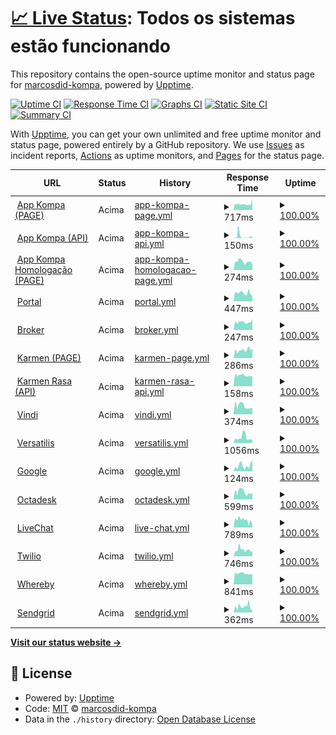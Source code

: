 # [📈 Live Status](https://marcosdid-kompa.github.io/upptime-kompa): <!--live status--> **Todos os sistemas estão funcionando**

This repository contains the open-source uptime monitor and status page for [marcosdid-kompa](https://marcosdid-kompa.github.io/upptime-kompa), powered by [Upptime](https://github.com/upptime/upptime).

[![Uptime CI](https://github.com/marcosdid-kompa/upptime-kompa/workflows/Uptime%20CI/badge.svg)](https://github.com/marcosdid-kompa/upptime-kompa/actions?query=workflow%3A%22Uptime+CI%22)
[![Response Time CI](https://github.com/marcosdid-kompa/upptime-kompa/workflows/Response%20Time%20CI/badge.svg)](https://github.com/marcosdid-kompa/upptime-kompa/actions?query=workflow%3A%22Response+Time+CI%22)
[![Graphs CI](https://github.com/marcosdid-kompa/upptime-kompa/workflows/Graphs%20CI/badge.svg)](https://github.com/marcosdid-kompa/upptime-kompa/actions?query=workflow%3A%22Graphs+CI%22)
[![Static Site CI](https://github.com/marcosdid-kompa/upptime-kompa/workflows/Static%20Site%20CI/badge.svg)](https://github.com/marcosdid-kompa/upptime-kompa/actions?query=workflow%3A%22Static+Site+CI%22)
[![Summary CI](https://github.com/marcosdid-kompa/upptime-kompa/workflows/Summary%20CI/badge.svg)](https://github.com/marcosdid-kompa/upptime-kompa/actions?query=workflow%3A%22Summary+CI%22)

With [Upptime](https://upptime.js.org), you can get your own unlimited and free uptime monitor and status page, powered entirely by a GitHub repository. We use [Issues](https://github.com/marcosdid-kompa/upptime-kompa/issues) as incident reports, [Actions](https://github.com/marcosdid-kompa/upptime-kompa/actions) as uptime monitors, and [Pages](https://marcosdid-kompa.github.io/upptime-kompa) for the status page.

<!--start: status pages-->
<!-- This summary is generated by Upptime (https://github.com/upptime/upptime) -->
<!-- Do not edit this manually, your changes will be overwritten -->
<!-- prettier-ignore -->
| URL | Status | History | Response Time | Uptime |
| --- | ------ | ------- | ------------- | ------ |
| <img alt="" src="https://favicons.githubusercontent.com/app.kompa.com.br" height="13"> [App Kompa (PAGE)](https://app.kompa.com.br/) | Acima | [app-kompa-page.yml](https://github.com/marcosdid-kompa/upptime-kompa/commits/HEAD/history/app-kompa-page.yml) | <details><summary><img alt="Response time graph" src="./graphs/app-kompa-page/response-time-week.png" height="20"> 717ms</summary><br><a href="https://status.kompa.com.br/history/app-kompa-page"><img alt="Response time 724" src="https://img.shields.io/endpoint?url=https%3A%2F%2Fraw.githubusercontent.com%2Fmarcosdid-kompa%2Fupptime-kompa%2FHEAD%2Fapi%2Fapp-kompa-page%2Fresponse-time.json"></a><br><a href="https://status.kompa.com.br/history/app-kompa-page"><img alt="24-hour response time 802" src="https://img.shields.io/endpoint?url=https%3A%2F%2Fraw.githubusercontent.com%2Fmarcosdid-kompa%2Fupptime-kompa%2FHEAD%2Fapi%2Fapp-kompa-page%2Fresponse-time-day.json"></a><br><a href="https://status.kompa.com.br/history/app-kompa-page"><img alt="7-day response time 717" src="https://img.shields.io/endpoint?url=https%3A%2F%2Fraw.githubusercontent.com%2Fmarcosdid-kompa%2Fupptime-kompa%2FHEAD%2Fapi%2Fapp-kompa-page%2Fresponse-time-week.json"></a><br><a href="https://status.kompa.com.br/history/app-kompa-page"><img alt="30-day response time 724" src="https://img.shields.io/endpoint?url=https%3A%2F%2Fraw.githubusercontent.com%2Fmarcosdid-kompa%2Fupptime-kompa%2FHEAD%2Fapi%2Fapp-kompa-page%2Fresponse-time-month.json"></a><br><a href="https://status.kompa.com.br/history/app-kompa-page"><img alt="1-year response time 724" src="https://img.shields.io/endpoint?url=https%3A%2F%2Fraw.githubusercontent.com%2Fmarcosdid-kompa%2Fupptime-kompa%2FHEAD%2Fapi%2Fapp-kompa-page%2Fresponse-time-year.json"></a></details> | <details><summary><a href="https://status.kompa.com.br/history/app-kompa-page">100.00%</a></summary><a href="https://status.kompa.com.br/history/app-kompa-page"><img alt="All-time uptime 99.87%" src="https://img.shields.io/endpoint?url=https%3A%2F%2Fraw.githubusercontent.com%2Fmarcosdid-kompa%2Fupptime-kompa%2FHEAD%2Fapi%2Fapp-kompa-page%2Fuptime.json"></a><br><a href="https://status.kompa.com.br/history/app-kompa-page"><img alt="24-hour uptime 100.00%" src="https://img.shields.io/endpoint?url=https%3A%2F%2Fraw.githubusercontent.com%2Fmarcosdid-kompa%2Fupptime-kompa%2FHEAD%2Fapi%2Fapp-kompa-page%2Fuptime-day.json"></a><br><a href="https://status.kompa.com.br/history/app-kompa-page"><img alt="7-day uptime 100.00%" src="https://img.shields.io/endpoint?url=https%3A%2F%2Fraw.githubusercontent.com%2Fmarcosdid-kompa%2Fupptime-kompa%2FHEAD%2Fapi%2Fapp-kompa-page%2Fuptime-week.json"></a><br><a href="https://status.kompa.com.br/history/app-kompa-page"><img alt="30-day uptime 99.87%" src="https://img.shields.io/endpoint?url=https%3A%2F%2Fraw.githubusercontent.com%2Fmarcosdid-kompa%2Fupptime-kompa%2FHEAD%2Fapi%2Fapp-kompa-page%2Fuptime-month.json"></a><br><a href="https://status.kompa.com.br/history/app-kompa-page"><img alt="1-year uptime 99.87%" src="https://img.shields.io/endpoint?url=https%3A%2F%2Fraw.githubusercontent.com%2Fmarcosdid-kompa%2Fupptime-kompa%2FHEAD%2Fapi%2Fapp-kompa-page%2Fuptime-year.json"></a></details>
| <img alt="" src="https://favicons.githubusercontent.com/app.kompa.com.br" height="13"> [App Kompa (API)](https://app.kompa.com.br/pagamentos/check-user/) | Acima | [app-kompa-api.yml](https://github.com/marcosdid-kompa/upptime-kompa/commits/HEAD/history/app-kompa-api.yml) | <details><summary><img alt="Response time graph" src="./graphs/app-kompa-api/response-time-week.png" height="20"> 150ms</summary><br><a href="https://status.kompa.com.br/history/app-kompa-api"><img alt="Response time 852" src="https://img.shields.io/endpoint?url=https%3A%2F%2Fraw.githubusercontent.com%2Fmarcosdid-kompa%2Fupptime-kompa%2FHEAD%2Fapi%2Fapp-kompa-api%2Fresponse-time.json"></a><br><a href="https://status.kompa.com.br/history/app-kompa-api"><img alt="24-hour response time 186" src="https://img.shields.io/endpoint?url=https%3A%2F%2Fraw.githubusercontent.com%2Fmarcosdid-kompa%2Fupptime-kompa%2FHEAD%2Fapi%2Fapp-kompa-api%2Fresponse-time-day.json"></a><br><a href="https://status.kompa.com.br/history/app-kompa-api"><img alt="7-day response time 150" src="https://img.shields.io/endpoint?url=https%3A%2F%2Fraw.githubusercontent.com%2Fmarcosdid-kompa%2Fupptime-kompa%2FHEAD%2Fapi%2Fapp-kompa-api%2Fresponse-time-week.json"></a><br><a href="https://status.kompa.com.br/history/app-kompa-api"><img alt="30-day response time 852" src="https://img.shields.io/endpoint?url=https%3A%2F%2Fraw.githubusercontent.com%2Fmarcosdid-kompa%2Fupptime-kompa%2FHEAD%2Fapi%2Fapp-kompa-api%2Fresponse-time-month.json"></a><br><a href="https://status.kompa.com.br/history/app-kompa-api"><img alt="1-year response time 852" src="https://img.shields.io/endpoint?url=https%3A%2F%2Fraw.githubusercontent.com%2Fmarcosdid-kompa%2Fupptime-kompa%2FHEAD%2Fapi%2Fapp-kompa-api%2Fresponse-time-year.json"></a></details> | <details><summary><a href="https://status.kompa.com.br/history/app-kompa-api">100.00%</a></summary><a href="https://status.kompa.com.br/history/app-kompa-api"><img alt="All-time uptime 100.00%" src="https://img.shields.io/endpoint?url=https%3A%2F%2Fraw.githubusercontent.com%2Fmarcosdid-kompa%2Fupptime-kompa%2FHEAD%2Fapi%2Fapp-kompa-api%2Fuptime.json"></a><br><a href="https://status.kompa.com.br/history/app-kompa-api"><img alt="24-hour uptime 100.00%" src="https://img.shields.io/endpoint?url=https%3A%2F%2Fraw.githubusercontent.com%2Fmarcosdid-kompa%2Fupptime-kompa%2FHEAD%2Fapi%2Fapp-kompa-api%2Fuptime-day.json"></a><br><a href="https://status.kompa.com.br/history/app-kompa-api"><img alt="7-day uptime 100.00%" src="https://img.shields.io/endpoint?url=https%3A%2F%2Fraw.githubusercontent.com%2Fmarcosdid-kompa%2Fupptime-kompa%2FHEAD%2Fapi%2Fapp-kompa-api%2Fuptime-week.json"></a><br><a href="https://status.kompa.com.br/history/app-kompa-api"><img alt="30-day uptime 100.00%" src="https://img.shields.io/endpoint?url=https%3A%2F%2Fraw.githubusercontent.com%2Fmarcosdid-kompa%2Fupptime-kompa%2FHEAD%2Fapi%2Fapp-kompa-api%2Fuptime-month.json"></a><br><a href="https://status.kompa.com.br/history/app-kompa-api"><img alt="1-year uptime 100.00%" src="https://img.shields.io/endpoint?url=https%3A%2F%2Fraw.githubusercontent.com%2Fmarcosdid-kompa%2Fupptime-kompa%2FHEAD%2Fapi%2Fapp-kompa-api%2Fuptime-year.json"></a></details>
| <img alt="" src="https://favicons.githubusercontent.com/hg.kompa.com.br" height="13"> [App Kompa Homologação (PAGE)](https://hg.kompa.com.br/) | Acima | [app-kompa-homologacao-page.yml](https://github.com/marcosdid-kompa/upptime-kompa/commits/HEAD/history/app-kompa-homologacao-page.yml) | <details><summary><img alt="Response time graph" src="./graphs/app-kompa-homologacao-page/response-time-week.png" height="20"> 274ms</summary><br><a href="https://status.kompa.com.br/history/app-kompa-homologacao-page"><img alt="Response time 259" src="https://img.shields.io/endpoint?url=https%3A%2F%2Fraw.githubusercontent.com%2Fmarcosdid-kompa%2Fupptime-kompa%2FHEAD%2Fapi%2Fapp-kompa-homologacao-page%2Fresponse-time.json"></a><br><a href="https://status.kompa.com.br/history/app-kompa-homologacao-page"><img alt="24-hour response time 322" src="https://img.shields.io/endpoint?url=https%3A%2F%2Fraw.githubusercontent.com%2Fmarcosdid-kompa%2Fupptime-kompa%2FHEAD%2Fapi%2Fapp-kompa-homologacao-page%2Fresponse-time-day.json"></a><br><a href="https://status.kompa.com.br/history/app-kompa-homologacao-page"><img alt="7-day response time 274" src="https://img.shields.io/endpoint?url=https%3A%2F%2Fraw.githubusercontent.com%2Fmarcosdid-kompa%2Fupptime-kompa%2FHEAD%2Fapi%2Fapp-kompa-homologacao-page%2Fresponse-time-week.json"></a><br><a href="https://status.kompa.com.br/history/app-kompa-homologacao-page"><img alt="30-day response time 259" src="https://img.shields.io/endpoint?url=https%3A%2F%2Fraw.githubusercontent.com%2Fmarcosdid-kompa%2Fupptime-kompa%2FHEAD%2Fapi%2Fapp-kompa-homologacao-page%2Fresponse-time-month.json"></a><br><a href="https://status.kompa.com.br/history/app-kompa-homologacao-page"><img alt="1-year response time 259" src="https://img.shields.io/endpoint?url=https%3A%2F%2Fraw.githubusercontent.com%2Fmarcosdid-kompa%2Fupptime-kompa%2FHEAD%2Fapi%2Fapp-kompa-homologacao-page%2Fresponse-time-year.json"></a></details> | <details><summary><a href="https://status.kompa.com.br/history/app-kompa-homologacao-page">100.00%</a></summary><a href="https://status.kompa.com.br/history/app-kompa-homologacao-page"><img alt="All-time uptime 100.00%" src="https://img.shields.io/endpoint?url=https%3A%2F%2Fraw.githubusercontent.com%2Fmarcosdid-kompa%2Fupptime-kompa%2FHEAD%2Fapi%2Fapp-kompa-homologacao-page%2Fuptime.json"></a><br><a href="https://status.kompa.com.br/history/app-kompa-homologacao-page"><img alt="24-hour uptime 100.00%" src="https://img.shields.io/endpoint?url=https%3A%2F%2Fraw.githubusercontent.com%2Fmarcosdid-kompa%2Fupptime-kompa%2FHEAD%2Fapi%2Fapp-kompa-homologacao-page%2Fuptime-day.json"></a><br><a href="https://status.kompa.com.br/history/app-kompa-homologacao-page"><img alt="7-day uptime 100.00%" src="https://img.shields.io/endpoint?url=https%3A%2F%2Fraw.githubusercontent.com%2Fmarcosdid-kompa%2Fupptime-kompa%2FHEAD%2Fapi%2Fapp-kompa-homologacao-page%2Fuptime-week.json"></a><br><a href="https://status.kompa.com.br/history/app-kompa-homologacao-page"><img alt="30-day uptime 100.00%" src="https://img.shields.io/endpoint?url=https%3A%2F%2Fraw.githubusercontent.com%2Fmarcosdid-kompa%2Fupptime-kompa%2FHEAD%2Fapi%2Fapp-kompa-homologacao-page%2Fuptime-month.json"></a><br><a href="https://status.kompa.com.br/history/app-kompa-homologacao-page"><img alt="1-year uptime 100.00%" src="https://img.shields.io/endpoint?url=https%3A%2F%2Fraw.githubusercontent.com%2Fmarcosdid-kompa%2Fupptime-kompa%2FHEAD%2Fapi%2Fapp-kompa-homologacao-page%2Fuptime-year.json"></a></details>
| <img alt="" src="https://favicons.githubusercontent.com/portal.kompa.com.br" height="13"> [Portal](https://portal.kompa.com.br/) | Acima | [portal.yml](https://github.com/marcosdid-kompa/upptime-kompa/commits/HEAD/history/portal.yml) | <details><summary><img alt="Response time graph" src="./graphs/portal/response-time-week.png" height="20"> 447ms</summary><br><a href="https://status.kompa.com.br/history/portal"><img alt="Response time 408" src="https://img.shields.io/endpoint?url=https%3A%2F%2Fraw.githubusercontent.com%2Fmarcosdid-kompa%2Fupptime-kompa%2FHEAD%2Fapi%2Fportal%2Fresponse-time.json"></a><br><a href="https://status.kompa.com.br/history/portal"><img alt="24-hour response time 1064" src="https://img.shields.io/endpoint?url=https%3A%2F%2Fraw.githubusercontent.com%2Fmarcosdid-kompa%2Fupptime-kompa%2FHEAD%2Fapi%2Fportal%2Fresponse-time-day.json"></a><br><a href="https://status.kompa.com.br/history/portal"><img alt="7-day response time 447" src="https://img.shields.io/endpoint?url=https%3A%2F%2Fraw.githubusercontent.com%2Fmarcosdid-kompa%2Fupptime-kompa%2FHEAD%2Fapi%2Fportal%2Fresponse-time-week.json"></a><br><a href="https://status.kompa.com.br/history/portal"><img alt="30-day response time 408" src="https://img.shields.io/endpoint?url=https%3A%2F%2Fraw.githubusercontent.com%2Fmarcosdid-kompa%2Fupptime-kompa%2FHEAD%2Fapi%2Fportal%2Fresponse-time-month.json"></a><br><a href="https://status.kompa.com.br/history/portal"><img alt="1-year response time 408" src="https://img.shields.io/endpoint?url=https%3A%2F%2Fraw.githubusercontent.com%2Fmarcosdid-kompa%2Fupptime-kompa%2FHEAD%2Fapi%2Fportal%2Fresponse-time-year.json"></a></details> | <details><summary><a href="https://status.kompa.com.br/history/portal">100.00%</a></summary><a href="https://status.kompa.com.br/history/portal"><img alt="All-time uptime 99.89%" src="https://img.shields.io/endpoint?url=https%3A%2F%2Fraw.githubusercontent.com%2Fmarcosdid-kompa%2Fupptime-kompa%2FHEAD%2Fapi%2Fportal%2Fuptime.json"></a><br><a href="https://status.kompa.com.br/history/portal"><img alt="24-hour uptime 100.00%" src="https://img.shields.io/endpoint?url=https%3A%2F%2Fraw.githubusercontent.com%2Fmarcosdid-kompa%2Fupptime-kompa%2FHEAD%2Fapi%2Fportal%2Fuptime-day.json"></a><br><a href="https://status.kompa.com.br/history/portal"><img alt="7-day uptime 100.00%" src="https://img.shields.io/endpoint?url=https%3A%2F%2Fraw.githubusercontent.com%2Fmarcosdid-kompa%2Fupptime-kompa%2FHEAD%2Fapi%2Fportal%2Fuptime-week.json"></a><br><a href="https://status.kompa.com.br/history/portal"><img alt="30-day uptime 99.89%" src="https://img.shields.io/endpoint?url=https%3A%2F%2Fraw.githubusercontent.com%2Fmarcosdid-kompa%2Fupptime-kompa%2FHEAD%2Fapi%2Fportal%2Fuptime-month.json"></a><br><a href="https://status.kompa.com.br/history/portal"><img alt="1-year uptime 99.89%" src="https://img.shields.io/endpoint?url=https%3A%2F%2Fraw.githubusercontent.com%2Fmarcosdid-kompa%2Fupptime-kompa%2FHEAD%2Fapi%2Fportal%2Fuptime-year.json"></a></details>
| <img alt="" src="https://favicons.githubusercontent.com/broker.assinasaude.com.br" height="13"> [Broker](https://broker.assinasaude.com.br/) | Acima | [broker.yml](https://github.com/marcosdid-kompa/upptime-kompa/commits/HEAD/history/broker.yml) | <details><summary><img alt="Response time graph" src="./graphs/broker/response-time-week.png" height="20"> 247ms</summary><br><a href="https://status.kompa.com.br/history/broker"><img alt="Response time 222" src="https://img.shields.io/endpoint?url=https%3A%2F%2Fraw.githubusercontent.com%2Fmarcosdid-kompa%2Fupptime-kompa%2FHEAD%2Fapi%2Fbroker%2Fresponse-time.json"></a><br><a href="https://status.kompa.com.br/history/broker"><img alt="24-hour response time 326" src="https://img.shields.io/endpoint?url=https%3A%2F%2Fraw.githubusercontent.com%2Fmarcosdid-kompa%2Fupptime-kompa%2FHEAD%2Fapi%2Fbroker%2Fresponse-time-day.json"></a><br><a href="https://status.kompa.com.br/history/broker"><img alt="7-day response time 247" src="https://img.shields.io/endpoint?url=https%3A%2F%2Fraw.githubusercontent.com%2Fmarcosdid-kompa%2Fupptime-kompa%2FHEAD%2Fapi%2Fbroker%2Fresponse-time-week.json"></a><br><a href="https://status.kompa.com.br/history/broker"><img alt="30-day response time 222" src="https://img.shields.io/endpoint?url=https%3A%2F%2Fraw.githubusercontent.com%2Fmarcosdid-kompa%2Fupptime-kompa%2FHEAD%2Fapi%2Fbroker%2Fresponse-time-month.json"></a><br><a href="https://status.kompa.com.br/history/broker"><img alt="1-year response time 222" src="https://img.shields.io/endpoint?url=https%3A%2F%2Fraw.githubusercontent.com%2Fmarcosdid-kompa%2Fupptime-kompa%2FHEAD%2Fapi%2Fbroker%2Fresponse-time-year.json"></a></details> | <details><summary><a href="https://status.kompa.com.br/history/broker">100.00%</a></summary><a href="https://status.kompa.com.br/history/broker"><img alt="All-time uptime 100.00%" src="https://img.shields.io/endpoint?url=https%3A%2F%2Fraw.githubusercontent.com%2Fmarcosdid-kompa%2Fupptime-kompa%2FHEAD%2Fapi%2Fbroker%2Fuptime.json"></a><br><a href="https://status.kompa.com.br/history/broker"><img alt="24-hour uptime 100.00%" src="https://img.shields.io/endpoint?url=https%3A%2F%2Fraw.githubusercontent.com%2Fmarcosdid-kompa%2Fupptime-kompa%2FHEAD%2Fapi%2Fbroker%2Fuptime-day.json"></a><br><a href="https://status.kompa.com.br/history/broker"><img alt="7-day uptime 100.00%" src="https://img.shields.io/endpoint?url=https%3A%2F%2Fraw.githubusercontent.com%2Fmarcosdid-kompa%2Fupptime-kompa%2FHEAD%2Fapi%2Fbroker%2Fuptime-week.json"></a><br><a href="https://status.kompa.com.br/history/broker"><img alt="30-day uptime 100.00%" src="https://img.shields.io/endpoint?url=https%3A%2F%2Fraw.githubusercontent.com%2Fmarcosdid-kompa%2Fupptime-kompa%2FHEAD%2Fapi%2Fbroker%2Fuptime-month.json"></a><br><a href="https://status.kompa.com.br/history/broker"><img alt="1-year uptime 100.00%" src="https://img.shields.io/endpoint?url=https%3A%2F%2Fraw.githubusercontent.com%2Fmarcosdid-kompa%2Fupptime-kompa%2FHEAD%2Fapi%2Fbroker%2Fuptime-year.json"></a></details>
| <img alt="" src="https://favicons.githubusercontent.com/karmen.kompa.com.br" height="13"> [Karmen (PAGE)](https://karmen.kompa.com.br/login) | Acima | [karmen-page.yml](https://github.com/marcosdid-kompa/upptime-kompa/commits/HEAD/history/karmen-page.yml) | <details><summary><img alt="Response time graph" src="./graphs/karmen-page/response-time-week.png" height="20"> 286ms</summary><br><a href="https://status.kompa.com.br/history/karmen-page"><img alt="Response time 280" src="https://img.shields.io/endpoint?url=https%3A%2F%2Fraw.githubusercontent.com%2Fmarcosdid-kompa%2Fupptime-kompa%2FHEAD%2Fapi%2Fkarmen-page%2Fresponse-time.json"></a><br><a href="https://status.kompa.com.br/history/karmen-page"><img alt="24-hour response time 243" src="https://img.shields.io/endpoint?url=https%3A%2F%2Fraw.githubusercontent.com%2Fmarcosdid-kompa%2Fupptime-kompa%2FHEAD%2Fapi%2Fkarmen-page%2Fresponse-time-day.json"></a><br><a href="https://status.kompa.com.br/history/karmen-page"><img alt="7-day response time 286" src="https://img.shields.io/endpoint?url=https%3A%2F%2Fraw.githubusercontent.com%2Fmarcosdid-kompa%2Fupptime-kompa%2FHEAD%2Fapi%2Fkarmen-page%2Fresponse-time-week.json"></a><br><a href="https://status.kompa.com.br/history/karmen-page"><img alt="30-day response time 280" src="https://img.shields.io/endpoint?url=https%3A%2F%2Fraw.githubusercontent.com%2Fmarcosdid-kompa%2Fupptime-kompa%2FHEAD%2Fapi%2Fkarmen-page%2Fresponse-time-month.json"></a><br><a href="https://status.kompa.com.br/history/karmen-page"><img alt="1-year response time 280" src="https://img.shields.io/endpoint?url=https%3A%2F%2Fraw.githubusercontent.com%2Fmarcosdid-kompa%2Fupptime-kompa%2FHEAD%2Fapi%2Fkarmen-page%2Fresponse-time-year.json"></a></details> | <details><summary><a href="https://status.kompa.com.br/history/karmen-page">100.00%</a></summary><a href="https://status.kompa.com.br/history/karmen-page"><img alt="All-time uptime 99.57%" src="https://img.shields.io/endpoint?url=https%3A%2F%2Fraw.githubusercontent.com%2Fmarcosdid-kompa%2Fupptime-kompa%2FHEAD%2Fapi%2Fkarmen-page%2Fuptime.json"></a><br><a href="https://status.kompa.com.br/history/karmen-page"><img alt="24-hour uptime 100.00%" src="https://img.shields.io/endpoint?url=https%3A%2F%2Fraw.githubusercontent.com%2Fmarcosdid-kompa%2Fupptime-kompa%2FHEAD%2Fapi%2Fkarmen-page%2Fuptime-day.json"></a><br><a href="https://status.kompa.com.br/history/karmen-page"><img alt="7-day uptime 100.00%" src="https://img.shields.io/endpoint?url=https%3A%2F%2Fraw.githubusercontent.com%2Fmarcosdid-kompa%2Fupptime-kompa%2FHEAD%2Fapi%2Fkarmen-page%2Fuptime-week.json"></a><br><a href="https://status.kompa.com.br/history/karmen-page"><img alt="30-day uptime 99.57%" src="https://img.shields.io/endpoint?url=https%3A%2F%2Fraw.githubusercontent.com%2Fmarcosdid-kompa%2Fupptime-kompa%2FHEAD%2Fapi%2Fkarmen-page%2Fuptime-month.json"></a><br><a href="https://status.kompa.com.br/history/karmen-page"><img alt="1-year uptime 99.57%" src="https://img.shields.io/endpoint?url=https%3A%2F%2Fraw.githubusercontent.com%2Fmarcosdid-kompa%2Fupptime-kompa%2FHEAD%2Fapi%2Fkarmen-page%2Fuptime-year.json"></a></details>
| <img alt="" src="https://favicons.githubusercontent.com/karmen.kompa.com.br" height="13"> [Karmen Rasa (API)](https://karmen.kompa.com.br/health) | Acima | [karmen-rasa-api.yml](https://github.com/marcosdid-kompa/upptime-kompa/commits/HEAD/history/karmen-rasa-api.yml) | <details><summary><img alt="Response time graph" src="./graphs/karmen-rasa-api/response-time-week.png" height="20"> 158ms</summary><br><a href="https://status.kompa.com.br/history/karmen-rasa-api"><img alt="Response time 143" src="https://img.shields.io/endpoint?url=https%3A%2F%2Fraw.githubusercontent.com%2Fmarcosdid-kompa%2Fupptime-kompa%2FHEAD%2Fapi%2Fkarmen-rasa-api%2Fresponse-time.json"></a><br><a href="https://status.kompa.com.br/history/karmen-rasa-api"><img alt="24-hour response time 191" src="https://img.shields.io/endpoint?url=https%3A%2F%2Fraw.githubusercontent.com%2Fmarcosdid-kompa%2Fupptime-kompa%2FHEAD%2Fapi%2Fkarmen-rasa-api%2Fresponse-time-day.json"></a><br><a href="https://status.kompa.com.br/history/karmen-rasa-api"><img alt="7-day response time 158" src="https://img.shields.io/endpoint?url=https%3A%2F%2Fraw.githubusercontent.com%2Fmarcosdid-kompa%2Fupptime-kompa%2FHEAD%2Fapi%2Fkarmen-rasa-api%2Fresponse-time-week.json"></a><br><a href="https://status.kompa.com.br/history/karmen-rasa-api"><img alt="30-day response time 143" src="https://img.shields.io/endpoint?url=https%3A%2F%2Fraw.githubusercontent.com%2Fmarcosdid-kompa%2Fupptime-kompa%2FHEAD%2Fapi%2Fkarmen-rasa-api%2Fresponse-time-month.json"></a><br><a href="https://status.kompa.com.br/history/karmen-rasa-api"><img alt="1-year response time 143" src="https://img.shields.io/endpoint?url=https%3A%2F%2Fraw.githubusercontent.com%2Fmarcosdid-kompa%2Fupptime-kompa%2FHEAD%2Fapi%2Fkarmen-rasa-api%2Fresponse-time-year.json"></a></details> | <details><summary><a href="https://status.kompa.com.br/history/karmen-rasa-api">100.00%</a></summary><a href="https://status.kompa.com.br/history/karmen-rasa-api"><img alt="All-time uptime 99.57%" src="https://img.shields.io/endpoint?url=https%3A%2F%2Fraw.githubusercontent.com%2Fmarcosdid-kompa%2Fupptime-kompa%2FHEAD%2Fapi%2Fkarmen-rasa-api%2Fuptime.json"></a><br><a href="https://status.kompa.com.br/history/karmen-rasa-api"><img alt="24-hour uptime 100.00%" src="https://img.shields.io/endpoint?url=https%3A%2F%2Fraw.githubusercontent.com%2Fmarcosdid-kompa%2Fupptime-kompa%2FHEAD%2Fapi%2Fkarmen-rasa-api%2Fuptime-day.json"></a><br><a href="https://status.kompa.com.br/history/karmen-rasa-api"><img alt="7-day uptime 100.00%" src="https://img.shields.io/endpoint?url=https%3A%2F%2Fraw.githubusercontent.com%2Fmarcosdid-kompa%2Fupptime-kompa%2FHEAD%2Fapi%2Fkarmen-rasa-api%2Fuptime-week.json"></a><br><a href="https://status.kompa.com.br/history/karmen-rasa-api"><img alt="30-day uptime 99.57%" src="https://img.shields.io/endpoint?url=https%3A%2F%2Fraw.githubusercontent.com%2Fmarcosdid-kompa%2Fupptime-kompa%2FHEAD%2Fapi%2Fkarmen-rasa-api%2Fuptime-month.json"></a><br><a href="https://status.kompa.com.br/history/karmen-rasa-api"><img alt="1-year uptime 99.57%" src="https://img.shields.io/endpoint?url=https%3A%2F%2Fraw.githubusercontent.com%2Fmarcosdid-kompa%2Fupptime-kompa%2FHEAD%2Fapi%2Fkarmen-rasa-api%2Fuptime-year.json"></a></details>
| <img alt="" src="https://favicons.githubusercontent.com/null" height="13"> [Vindi](app.vindi.com.br) | Acima | [vindi.yml](https://github.com/marcosdid-kompa/upptime-kompa/commits/HEAD/history/vindi.yml) | <details><summary><img alt="Response time graph" src="./graphs/vindi/response-time-week.png" height="20"> 374ms</summary><br><a href="https://status.kompa.com.br/history/vindi"><img alt="Response time 294" src="https://img.shields.io/endpoint?url=https%3A%2F%2Fraw.githubusercontent.com%2Fmarcosdid-kompa%2Fupptime-kompa%2FHEAD%2Fapi%2Fvindi%2Fresponse-time.json"></a><br><a href="https://status.kompa.com.br/history/vindi"><img alt="24-hour response time 540" src="https://img.shields.io/endpoint?url=https%3A%2F%2Fraw.githubusercontent.com%2Fmarcosdid-kompa%2Fupptime-kompa%2FHEAD%2Fapi%2Fvindi%2Fresponse-time-day.json"></a><br><a href="https://status.kompa.com.br/history/vindi"><img alt="7-day response time 374" src="https://img.shields.io/endpoint?url=https%3A%2F%2Fraw.githubusercontent.com%2Fmarcosdid-kompa%2Fupptime-kompa%2FHEAD%2Fapi%2Fvindi%2Fresponse-time-week.json"></a><br><a href="https://status.kompa.com.br/history/vindi"><img alt="30-day response time 294" src="https://img.shields.io/endpoint?url=https%3A%2F%2Fraw.githubusercontent.com%2Fmarcosdid-kompa%2Fupptime-kompa%2FHEAD%2Fapi%2Fvindi%2Fresponse-time-month.json"></a><br><a href="https://status.kompa.com.br/history/vindi"><img alt="1-year response time 294" src="https://img.shields.io/endpoint?url=https%3A%2F%2Fraw.githubusercontent.com%2Fmarcosdid-kompa%2Fupptime-kompa%2FHEAD%2Fapi%2Fvindi%2Fresponse-time-year.json"></a></details> | <details><summary><a href="https://status.kompa.com.br/history/vindi">100.00%</a></summary><a href="https://status.kompa.com.br/history/vindi"><img alt="All-time uptime 100.00%" src="https://img.shields.io/endpoint?url=https%3A%2F%2Fraw.githubusercontent.com%2Fmarcosdid-kompa%2Fupptime-kompa%2FHEAD%2Fapi%2Fvindi%2Fuptime.json"></a><br><a href="https://status.kompa.com.br/history/vindi"><img alt="24-hour uptime 100.00%" src="https://img.shields.io/endpoint?url=https%3A%2F%2Fraw.githubusercontent.com%2Fmarcosdid-kompa%2Fupptime-kompa%2FHEAD%2Fapi%2Fvindi%2Fuptime-day.json"></a><br><a href="https://status.kompa.com.br/history/vindi"><img alt="7-day uptime 100.00%" src="https://img.shields.io/endpoint?url=https%3A%2F%2Fraw.githubusercontent.com%2Fmarcosdid-kompa%2Fupptime-kompa%2FHEAD%2Fapi%2Fvindi%2Fuptime-week.json"></a><br><a href="https://status.kompa.com.br/history/vindi"><img alt="30-day uptime 100.00%" src="https://img.shields.io/endpoint?url=https%3A%2F%2Fraw.githubusercontent.com%2Fmarcosdid-kompa%2Fupptime-kompa%2FHEAD%2Fapi%2Fvindi%2Fuptime-month.json"></a><br><a href="https://status.kompa.com.br/history/vindi"><img alt="1-year uptime 100.00%" src="https://img.shields.io/endpoint?url=https%3A%2F%2Fraw.githubusercontent.com%2Fmarcosdid-kompa%2Fupptime-kompa%2FHEAD%2Fapi%2Fvindi%2Fuptime-year.json"></a></details>
| <img alt="" src="https://favicons.githubusercontent.com/sistema.globalmedclinica.com.br" height="13"> [Versatilis](http://sistema.globalmedclinica.com.br/globalmed/login3.aspx) | Acima | [versatilis.yml](https://github.com/marcosdid-kompa/upptime-kompa/commits/HEAD/history/versatilis.yml) | <details><summary><img alt="Response time graph" src="./graphs/versatilis/response-time-week.png" height="20"> 1056ms</summary><br><a href="https://status.kompa.com.br/history/versatilis"><img alt="Response time 791" src="https://img.shields.io/endpoint?url=https%3A%2F%2Fraw.githubusercontent.com%2Fmarcosdid-kompa%2Fupptime-kompa%2FHEAD%2Fapi%2Fversatilis%2Fresponse-time.json"></a><br><a href="https://status.kompa.com.br/history/versatilis"><img alt="24-hour response time 645" src="https://img.shields.io/endpoint?url=https%3A%2F%2Fraw.githubusercontent.com%2Fmarcosdid-kompa%2Fupptime-kompa%2FHEAD%2Fapi%2Fversatilis%2Fresponse-time-day.json"></a><br><a href="https://status.kompa.com.br/history/versatilis"><img alt="7-day response time 1056" src="https://img.shields.io/endpoint?url=https%3A%2F%2Fraw.githubusercontent.com%2Fmarcosdid-kompa%2Fupptime-kompa%2FHEAD%2Fapi%2Fversatilis%2Fresponse-time-week.json"></a><br><a href="https://status.kompa.com.br/history/versatilis"><img alt="30-day response time 791" src="https://img.shields.io/endpoint?url=https%3A%2F%2Fraw.githubusercontent.com%2Fmarcosdid-kompa%2Fupptime-kompa%2FHEAD%2Fapi%2Fversatilis%2Fresponse-time-month.json"></a><br><a href="https://status.kompa.com.br/history/versatilis"><img alt="1-year response time 791" src="https://img.shields.io/endpoint?url=https%3A%2F%2Fraw.githubusercontent.com%2Fmarcosdid-kompa%2Fupptime-kompa%2FHEAD%2Fapi%2Fversatilis%2Fresponse-time-year.json"></a></details> | <details><summary><a href="https://status.kompa.com.br/history/versatilis">100.00%</a></summary><a href="https://status.kompa.com.br/history/versatilis"><img alt="All-time uptime 100.00%" src="https://img.shields.io/endpoint?url=https%3A%2F%2Fraw.githubusercontent.com%2Fmarcosdid-kompa%2Fupptime-kompa%2FHEAD%2Fapi%2Fversatilis%2Fuptime.json"></a><br><a href="https://status.kompa.com.br/history/versatilis"><img alt="24-hour uptime 100.00%" src="https://img.shields.io/endpoint?url=https%3A%2F%2Fraw.githubusercontent.com%2Fmarcosdid-kompa%2Fupptime-kompa%2FHEAD%2Fapi%2Fversatilis%2Fuptime-day.json"></a><br><a href="https://status.kompa.com.br/history/versatilis"><img alt="7-day uptime 100.00%" src="https://img.shields.io/endpoint?url=https%3A%2F%2Fraw.githubusercontent.com%2Fmarcosdid-kompa%2Fupptime-kompa%2FHEAD%2Fapi%2Fversatilis%2Fuptime-week.json"></a><br><a href="https://status.kompa.com.br/history/versatilis"><img alt="30-day uptime 100.00%" src="https://img.shields.io/endpoint?url=https%3A%2F%2Fraw.githubusercontent.com%2Fmarcosdid-kompa%2Fupptime-kompa%2FHEAD%2Fapi%2Fversatilis%2Fuptime-month.json"></a><br><a href="https://status.kompa.com.br/history/versatilis"><img alt="1-year uptime 100.00%" src="https://img.shields.io/endpoint?url=https%3A%2F%2Fraw.githubusercontent.com%2Fmarcosdid-kompa%2Fupptime-kompa%2FHEAD%2Fapi%2Fversatilis%2Fuptime-year.json"></a></details>
| <img alt="" src="https://www.google.com/favicon.ico" height="13"> [Google](https://www.google.com/) | Acima | [google.yml](https://github.com/marcosdid-kompa/upptime-kompa/commits/HEAD/history/google.yml) | <details><summary><img alt="Response time graph" src="./graphs/google/response-time-week.png" height="20"> 124ms</summary><br><a href="https://status.kompa.com.br/history/google"><img alt="Response time 132" src="https://img.shields.io/endpoint?url=https%3A%2F%2Fraw.githubusercontent.com%2Fmarcosdid-kompa%2Fupptime-kompa%2FHEAD%2Fapi%2Fgoogle%2Fresponse-time.json"></a><br><a href="https://status.kompa.com.br/history/google"><img alt="24-hour response time 85" src="https://img.shields.io/endpoint?url=https%3A%2F%2Fraw.githubusercontent.com%2Fmarcosdid-kompa%2Fupptime-kompa%2FHEAD%2Fapi%2Fgoogle%2Fresponse-time-day.json"></a><br><a href="https://status.kompa.com.br/history/google"><img alt="7-day response time 124" src="https://img.shields.io/endpoint?url=https%3A%2F%2Fraw.githubusercontent.com%2Fmarcosdid-kompa%2Fupptime-kompa%2FHEAD%2Fapi%2Fgoogle%2Fresponse-time-week.json"></a><br><a href="https://status.kompa.com.br/history/google"><img alt="30-day response time 132" src="https://img.shields.io/endpoint?url=https%3A%2F%2Fraw.githubusercontent.com%2Fmarcosdid-kompa%2Fupptime-kompa%2FHEAD%2Fapi%2Fgoogle%2Fresponse-time-month.json"></a><br><a href="https://status.kompa.com.br/history/google"><img alt="1-year response time 132" src="https://img.shields.io/endpoint?url=https%3A%2F%2Fraw.githubusercontent.com%2Fmarcosdid-kompa%2Fupptime-kompa%2FHEAD%2Fapi%2Fgoogle%2Fresponse-time-year.json"></a></details> | <details><summary><a href="https://status.kompa.com.br/history/google">100.00%</a></summary><a href="https://status.kompa.com.br/history/google"><img alt="All-time uptime 100.00%" src="https://img.shields.io/endpoint?url=https%3A%2F%2Fraw.githubusercontent.com%2Fmarcosdid-kompa%2Fupptime-kompa%2FHEAD%2Fapi%2Fgoogle%2Fuptime.json"></a><br><a href="https://status.kompa.com.br/history/google"><img alt="24-hour uptime 100.00%" src="https://img.shields.io/endpoint?url=https%3A%2F%2Fraw.githubusercontent.com%2Fmarcosdid-kompa%2Fupptime-kompa%2FHEAD%2Fapi%2Fgoogle%2Fuptime-day.json"></a><br><a href="https://status.kompa.com.br/history/google"><img alt="7-day uptime 100.00%" src="https://img.shields.io/endpoint?url=https%3A%2F%2Fraw.githubusercontent.com%2Fmarcosdid-kompa%2Fupptime-kompa%2FHEAD%2Fapi%2Fgoogle%2Fuptime-week.json"></a><br><a href="https://status.kompa.com.br/history/google"><img alt="30-day uptime 100.00%" src="https://img.shields.io/endpoint?url=https%3A%2F%2Fraw.githubusercontent.com%2Fmarcosdid-kompa%2Fupptime-kompa%2FHEAD%2Fapi%2Fgoogle%2Fuptime-month.json"></a><br><a href="https://status.kompa.com.br/history/google"><img alt="1-year uptime 100.00%" src="https://img.shields.io/endpoint?url=https%3A%2F%2Fraw.githubusercontent.com%2Fmarcosdid-kompa%2Fupptime-kompa%2FHEAD%2Fapi%2Fgoogle%2Fuptime-year.json"></a></details>
| <img alt="" src="https://favicons.githubusercontent.com/octadesk.com" height="13"> [Octadesk](https://octadesk.com) | Acima | [octadesk.yml](https://github.com/marcosdid-kompa/upptime-kompa/commits/HEAD/history/octadesk.yml) | <details><summary><img alt="Response time graph" src="./graphs/octadesk/response-time-week.png" height="20"> 599ms</summary><br><a href="https://status.kompa.com.br/history/octadesk"><img alt="Response time 551" src="https://img.shields.io/endpoint?url=https%3A%2F%2Fraw.githubusercontent.com%2Fmarcosdid-kompa%2Fupptime-kompa%2FHEAD%2Fapi%2Foctadesk%2Fresponse-time.json"></a><br><a href="https://status.kompa.com.br/history/octadesk"><img alt="24-hour response time 725" src="https://img.shields.io/endpoint?url=https%3A%2F%2Fraw.githubusercontent.com%2Fmarcosdid-kompa%2Fupptime-kompa%2FHEAD%2Fapi%2Foctadesk%2Fresponse-time-day.json"></a><br><a href="https://status.kompa.com.br/history/octadesk"><img alt="7-day response time 599" src="https://img.shields.io/endpoint?url=https%3A%2F%2Fraw.githubusercontent.com%2Fmarcosdid-kompa%2Fupptime-kompa%2FHEAD%2Fapi%2Foctadesk%2Fresponse-time-week.json"></a><br><a href="https://status.kompa.com.br/history/octadesk"><img alt="30-day response time 551" src="https://img.shields.io/endpoint?url=https%3A%2F%2Fraw.githubusercontent.com%2Fmarcosdid-kompa%2Fupptime-kompa%2FHEAD%2Fapi%2Foctadesk%2Fresponse-time-month.json"></a><br><a href="https://status.kompa.com.br/history/octadesk"><img alt="1-year response time 551" src="https://img.shields.io/endpoint?url=https%3A%2F%2Fraw.githubusercontent.com%2Fmarcosdid-kompa%2Fupptime-kompa%2FHEAD%2Fapi%2Foctadesk%2Fresponse-time-year.json"></a></details> | <details><summary><a href="https://status.kompa.com.br/history/octadesk">100.00%</a></summary><a href="https://status.kompa.com.br/history/octadesk"><img alt="All-time uptime 100.00%" src="https://img.shields.io/endpoint?url=https%3A%2F%2Fraw.githubusercontent.com%2Fmarcosdid-kompa%2Fupptime-kompa%2FHEAD%2Fapi%2Foctadesk%2Fuptime.json"></a><br><a href="https://status.kompa.com.br/history/octadesk"><img alt="24-hour uptime 100.00%" src="https://img.shields.io/endpoint?url=https%3A%2F%2Fraw.githubusercontent.com%2Fmarcosdid-kompa%2Fupptime-kompa%2FHEAD%2Fapi%2Foctadesk%2Fuptime-day.json"></a><br><a href="https://status.kompa.com.br/history/octadesk"><img alt="7-day uptime 100.00%" src="https://img.shields.io/endpoint?url=https%3A%2F%2Fraw.githubusercontent.com%2Fmarcosdid-kompa%2Fupptime-kompa%2FHEAD%2Fapi%2Foctadesk%2Fuptime-week.json"></a><br><a href="https://status.kompa.com.br/history/octadesk"><img alt="30-day uptime 100.00%" src="https://img.shields.io/endpoint?url=https%3A%2F%2Fraw.githubusercontent.com%2Fmarcosdid-kompa%2Fupptime-kompa%2FHEAD%2Fapi%2Foctadesk%2Fuptime-month.json"></a><br><a href="https://status.kompa.com.br/history/octadesk"><img alt="1-year uptime 100.00%" src="https://img.shields.io/endpoint?url=https%3A%2F%2Fraw.githubusercontent.com%2Fmarcosdid-kompa%2Fupptime-kompa%2FHEAD%2Fapi%2Foctadesk%2Fuptime-year.json"></a></details>
| <img alt="" src="https://favicons.githubusercontent.com/www.livechat.com" height="13"> [LiveChat](https://www.livechat.com/pt/) | Acima | [live-chat.yml](https://github.com/marcosdid-kompa/upptime-kompa/commits/HEAD/history/live-chat.yml) | <details><summary><img alt="Response time graph" src="./graphs/live-chat/response-time-week.png" height="20"> 789ms</summary><br><a href="https://status.kompa.com.br/history/live-chat"><img alt="Response time 681" src="https://img.shields.io/endpoint?url=https%3A%2F%2Fraw.githubusercontent.com%2Fmarcosdid-kompa%2Fupptime-kompa%2FHEAD%2Fapi%2Flive-chat%2Fresponse-time.json"></a><br><a href="https://status.kompa.com.br/history/live-chat"><img alt="24-hour response time 983" src="https://img.shields.io/endpoint?url=https%3A%2F%2Fraw.githubusercontent.com%2Fmarcosdid-kompa%2Fupptime-kompa%2FHEAD%2Fapi%2Flive-chat%2Fresponse-time-day.json"></a><br><a href="https://status.kompa.com.br/history/live-chat"><img alt="7-day response time 789" src="https://img.shields.io/endpoint?url=https%3A%2F%2Fraw.githubusercontent.com%2Fmarcosdid-kompa%2Fupptime-kompa%2FHEAD%2Fapi%2Flive-chat%2Fresponse-time-week.json"></a><br><a href="https://status.kompa.com.br/history/live-chat"><img alt="30-day response time 681" src="https://img.shields.io/endpoint?url=https%3A%2F%2Fraw.githubusercontent.com%2Fmarcosdid-kompa%2Fupptime-kompa%2FHEAD%2Fapi%2Flive-chat%2Fresponse-time-month.json"></a><br><a href="https://status.kompa.com.br/history/live-chat"><img alt="1-year response time 681" src="https://img.shields.io/endpoint?url=https%3A%2F%2Fraw.githubusercontent.com%2Fmarcosdid-kompa%2Fupptime-kompa%2FHEAD%2Fapi%2Flive-chat%2Fresponse-time-year.json"></a></details> | <details><summary><a href="https://status.kompa.com.br/history/live-chat">100.00%</a></summary><a href="https://status.kompa.com.br/history/live-chat"><img alt="All-time uptime 100.00%" src="https://img.shields.io/endpoint?url=https%3A%2F%2Fraw.githubusercontent.com%2Fmarcosdid-kompa%2Fupptime-kompa%2FHEAD%2Fapi%2Flive-chat%2Fuptime.json"></a><br><a href="https://status.kompa.com.br/history/live-chat"><img alt="24-hour uptime 100.00%" src="https://img.shields.io/endpoint?url=https%3A%2F%2Fraw.githubusercontent.com%2Fmarcosdid-kompa%2Fupptime-kompa%2FHEAD%2Fapi%2Flive-chat%2Fuptime-day.json"></a><br><a href="https://status.kompa.com.br/history/live-chat"><img alt="7-day uptime 100.00%" src="https://img.shields.io/endpoint?url=https%3A%2F%2Fraw.githubusercontent.com%2Fmarcosdid-kompa%2Fupptime-kompa%2FHEAD%2Fapi%2Flive-chat%2Fuptime-week.json"></a><br><a href="https://status.kompa.com.br/history/live-chat"><img alt="30-day uptime 100.00%" src="https://img.shields.io/endpoint?url=https%3A%2F%2Fraw.githubusercontent.com%2Fmarcosdid-kompa%2Fupptime-kompa%2FHEAD%2Fapi%2Flive-chat%2Fuptime-month.json"></a><br><a href="https://status.kompa.com.br/history/live-chat"><img alt="1-year uptime 100.00%" src="https://img.shields.io/endpoint?url=https%3A%2F%2Fraw.githubusercontent.com%2Fmarcosdid-kompa%2Fupptime-kompa%2FHEAD%2Fapi%2Flive-chat%2Fuptime-year.json"></a></details>
| <img alt="" src="https://favicons.githubusercontent.com/www.twilio.com" height="13"> [Twilio](https://www.twilio.com/) | Acima | [twilio.yml](https://github.com/marcosdid-kompa/upptime-kompa/commits/HEAD/history/twilio.yml) | <details><summary><img alt="Response time graph" src="./graphs/twilio/response-time-week.png" height="20"> 746ms</summary><br><a href="https://status.kompa.com.br/history/twilio"><img alt="Response time 741" src="https://img.shields.io/endpoint?url=https%3A%2F%2Fraw.githubusercontent.com%2Fmarcosdid-kompa%2Fupptime-kompa%2FHEAD%2Fapi%2Ftwilio%2Fresponse-time.json"></a><br><a href="https://status.kompa.com.br/history/twilio"><img alt="24-hour response time 805" src="https://img.shields.io/endpoint?url=https%3A%2F%2Fraw.githubusercontent.com%2Fmarcosdid-kompa%2Fupptime-kompa%2FHEAD%2Fapi%2Ftwilio%2Fresponse-time-day.json"></a><br><a href="https://status.kompa.com.br/history/twilio"><img alt="7-day response time 746" src="https://img.shields.io/endpoint?url=https%3A%2F%2Fraw.githubusercontent.com%2Fmarcosdid-kompa%2Fupptime-kompa%2FHEAD%2Fapi%2Ftwilio%2Fresponse-time-week.json"></a><br><a href="https://status.kompa.com.br/history/twilio"><img alt="30-day response time 741" src="https://img.shields.io/endpoint?url=https%3A%2F%2Fraw.githubusercontent.com%2Fmarcosdid-kompa%2Fupptime-kompa%2FHEAD%2Fapi%2Ftwilio%2Fresponse-time-month.json"></a><br><a href="https://status.kompa.com.br/history/twilio"><img alt="1-year response time 741" src="https://img.shields.io/endpoint?url=https%3A%2F%2Fraw.githubusercontent.com%2Fmarcosdid-kompa%2Fupptime-kompa%2FHEAD%2Fapi%2Ftwilio%2Fresponse-time-year.json"></a></details> | <details><summary><a href="https://status.kompa.com.br/history/twilio">100.00%</a></summary><a href="https://status.kompa.com.br/history/twilio"><img alt="All-time uptime 100.00%" src="https://img.shields.io/endpoint?url=https%3A%2F%2Fraw.githubusercontent.com%2Fmarcosdid-kompa%2Fupptime-kompa%2FHEAD%2Fapi%2Ftwilio%2Fuptime.json"></a><br><a href="https://status.kompa.com.br/history/twilio"><img alt="24-hour uptime 100.00%" src="https://img.shields.io/endpoint?url=https%3A%2F%2Fraw.githubusercontent.com%2Fmarcosdid-kompa%2Fupptime-kompa%2FHEAD%2Fapi%2Ftwilio%2Fuptime-day.json"></a><br><a href="https://status.kompa.com.br/history/twilio"><img alt="7-day uptime 100.00%" src="https://img.shields.io/endpoint?url=https%3A%2F%2Fraw.githubusercontent.com%2Fmarcosdid-kompa%2Fupptime-kompa%2FHEAD%2Fapi%2Ftwilio%2Fuptime-week.json"></a><br><a href="https://status.kompa.com.br/history/twilio"><img alt="30-day uptime 100.00%" src="https://img.shields.io/endpoint?url=https%3A%2F%2Fraw.githubusercontent.com%2Fmarcosdid-kompa%2Fupptime-kompa%2FHEAD%2Fapi%2Ftwilio%2Fuptime-month.json"></a><br><a href="https://status.kompa.com.br/history/twilio"><img alt="1-year uptime 100.00%" src="https://img.shields.io/endpoint?url=https%3A%2F%2Fraw.githubusercontent.com%2Fmarcosdid-kompa%2Fupptime-kompa%2FHEAD%2Fapi%2Ftwilio%2Fuptime-year.json"></a></details>
| <img alt="" src="https://favicons.githubusercontent.com/whereby.com" height="13"> [Whereby](https://whereby.com/) | Acima | [whereby.yml](https://github.com/marcosdid-kompa/upptime-kompa/commits/HEAD/history/whereby.yml) | <details><summary><img alt="Response time graph" src="./graphs/whereby/response-time-week.png" height="20"> 841ms</summary><br><a href="https://status.kompa.com.br/history/whereby"><img alt="Response time 718" src="https://img.shields.io/endpoint?url=https%3A%2F%2Fraw.githubusercontent.com%2Fmarcosdid-kompa%2Fupptime-kompa%2FHEAD%2Fapi%2Fwhereby%2Fresponse-time.json"></a><br><a href="https://status.kompa.com.br/history/whereby"><img alt="24-hour response time 1075" src="https://img.shields.io/endpoint?url=https%3A%2F%2Fraw.githubusercontent.com%2Fmarcosdid-kompa%2Fupptime-kompa%2FHEAD%2Fapi%2Fwhereby%2Fresponse-time-day.json"></a><br><a href="https://status.kompa.com.br/history/whereby"><img alt="7-day response time 841" src="https://img.shields.io/endpoint?url=https%3A%2F%2Fraw.githubusercontent.com%2Fmarcosdid-kompa%2Fupptime-kompa%2FHEAD%2Fapi%2Fwhereby%2Fresponse-time-week.json"></a><br><a href="https://status.kompa.com.br/history/whereby"><img alt="30-day response time 718" src="https://img.shields.io/endpoint?url=https%3A%2F%2Fraw.githubusercontent.com%2Fmarcosdid-kompa%2Fupptime-kompa%2FHEAD%2Fapi%2Fwhereby%2Fresponse-time-month.json"></a><br><a href="https://status.kompa.com.br/history/whereby"><img alt="1-year response time 718" src="https://img.shields.io/endpoint?url=https%3A%2F%2Fraw.githubusercontent.com%2Fmarcosdid-kompa%2Fupptime-kompa%2FHEAD%2Fapi%2Fwhereby%2Fresponse-time-year.json"></a></details> | <details><summary><a href="https://status.kompa.com.br/history/whereby">100.00%</a></summary><a href="https://status.kompa.com.br/history/whereby"><img alt="All-time uptime 100.00%" src="https://img.shields.io/endpoint?url=https%3A%2F%2Fraw.githubusercontent.com%2Fmarcosdid-kompa%2Fupptime-kompa%2FHEAD%2Fapi%2Fwhereby%2Fuptime.json"></a><br><a href="https://status.kompa.com.br/history/whereby"><img alt="24-hour uptime 100.00%" src="https://img.shields.io/endpoint?url=https%3A%2F%2Fraw.githubusercontent.com%2Fmarcosdid-kompa%2Fupptime-kompa%2FHEAD%2Fapi%2Fwhereby%2Fuptime-day.json"></a><br><a href="https://status.kompa.com.br/history/whereby"><img alt="7-day uptime 100.00%" src="https://img.shields.io/endpoint?url=https%3A%2F%2Fraw.githubusercontent.com%2Fmarcosdid-kompa%2Fupptime-kompa%2FHEAD%2Fapi%2Fwhereby%2Fuptime-week.json"></a><br><a href="https://status.kompa.com.br/history/whereby"><img alt="30-day uptime 100.00%" src="https://img.shields.io/endpoint?url=https%3A%2F%2Fraw.githubusercontent.com%2Fmarcosdid-kompa%2Fupptime-kompa%2FHEAD%2Fapi%2Fwhereby%2Fuptime-month.json"></a><br><a href="https://status.kompa.com.br/history/whereby"><img alt="1-year uptime 100.00%" src="https://img.shields.io/endpoint?url=https%3A%2F%2Fraw.githubusercontent.com%2Fmarcosdid-kompa%2Fupptime-kompa%2FHEAD%2Fapi%2Fwhereby%2Fuptime-year.json"></a></details>
| <img alt="" src="https://favicons.githubusercontent.com/sendgrid.com" height="13"> [Sendgrid](https://sendgrid.com/) | Acima | [sendgrid.yml](https://github.com/marcosdid-kompa/upptime-kompa/commits/HEAD/history/sendgrid.yml) | <details><summary><img alt="Response time graph" src="./graphs/sendgrid/response-time-week.png" height="20"> 362ms</summary><br><a href="https://status.kompa.com.br/history/sendgrid"><img alt="Response time 263" src="https://img.shields.io/endpoint?url=https%3A%2F%2Fraw.githubusercontent.com%2Fmarcosdid-kompa%2Fupptime-kompa%2FHEAD%2Fapi%2Fsendgrid%2Fresponse-time.json"></a><br><a href="https://status.kompa.com.br/history/sendgrid"><img alt="24-hour response time 526" src="https://img.shields.io/endpoint?url=https%3A%2F%2Fraw.githubusercontent.com%2Fmarcosdid-kompa%2Fupptime-kompa%2FHEAD%2Fapi%2Fsendgrid%2Fresponse-time-day.json"></a><br><a href="https://status.kompa.com.br/history/sendgrid"><img alt="7-day response time 362" src="https://img.shields.io/endpoint?url=https%3A%2F%2Fraw.githubusercontent.com%2Fmarcosdid-kompa%2Fupptime-kompa%2FHEAD%2Fapi%2Fsendgrid%2Fresponse-time-week.json"></a><br><a href="https://status.kompa.com.br/history/sendgrid"><img alt="30-day response time 263" src="https://img.shields.io/endpoint?url=https%3A%2F%2Fraw.githubusercontent.com%2Fmarcosdid-kompa%2Fupptime-kompa%2FHEAD%2Fapi%2Fsendgrid%2Fresponse-time-month.json"></a><br><a href="https://status.kompa.com.br/history/sendgrid"><img alt="1-year response time 263" src="https://img.shields.io/endpoint?url=https%3A%2F%2Fraw.githubusercontent.com%2Fmarcosdid-kompa%2Fupptime-kompa%2FHEAD%2Fapi%2Fsendgrid%2Fresponse-time-year.json"></a></details> | <details><summary><a href="https://status.kompa.com.br/history/sendgrid">100.00%</a></summary><a href="https://status.kompa.com.br/history/sendgrid"><img alt="All-time uptime 100.00%" src="https://img.shields.io/endpoint?url=https%3A%2F%2Fraw.githubusercontent.com%2Fmarcosdid-kompa%2Fupptime-kompa%2FHEAD%2Fapi%2Fsendgrid%2Fuptime.json"></a><br><a href="https://status.kompa.com.br/history/sendgrid"><img alt="24-hour uptime 100.00%" src="https://img.shields.io/endpoint?url=https%3A%2F%2Fraw.githubusercontent.com%2Fmarcosdid-kompa%2Fupptime-kompa%2FHEAD%2Fapi%2Fsendgrid%2Fuptime-day.json"></a><br><a href="https://status.kompa.com.br/history/sendgrid"><img alt="7-day uptime 100.00%" src="https://img.shields.io/endpoint?url=https%3A%2F%2Fraw.githubusercontent.com%2Fmarcosdid-kompa%2Fupptime-kompa%2FHEAD%2Fapi%2Fsendgrid%2Fuptime-week.json"></a><br><a href="https://status.kompa.com.br/history/sendgrid"><img alt="30-day uptime 100.00%" src="https://img.shields.io/endpoint?url=https%3A%2F%2Fraw.githubusercontent.com%2Fmarcosdid-kompa%2Fupptime-kompa%2FHEAD%2Fapi%2Fsendgrid%2Fuptime-month.json"></a><br><a href="https://status.kompa.com.br/history/sendgrid"><img alt="1-year uptime 100.00%" src="https://img.shields.io/endpoint?url=https%3A%2F%2Fraw.githubusercontent.com%2Fmarcosdid-kompa%2Fupptime-kompa%2FHEAD%2Fapi%2Fsendgrid%2Fuptime-year.json"></a></details>

<!--end: status pages-->

[**Visit our status website →**](https://marcosdid-kompa.github.io/upptime-kompa)

## 📄 License

- Powered by: [Upptime](https://github.com/upptime/upptime)
- Code: [MIT](./LICENSE) © [marcosdid-kompa](https://marcosdid-kompa.github.io/upptime-kompa)
- Data in the `./history` directory: [Open Database License](https://opendatacommons.org/licenses/odbl/1-0/)
